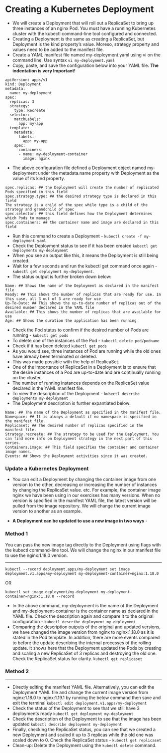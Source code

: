 # Creating a Kubernetes Deployment 

* We will create a Deployment that will roll out a ReplicaSet to bring up three instances of an nginx Pod. You must have a running Kubernetes cluster with the kubectl command-line tool configured and connected.
* Creating a Deployment is the same as creating a ReplicaSet, but Deployment is the kind property’s value. Moreso, strategy property and values need to be added to the manifest file.
* Create a YAML manifest file named my-deployment.yaml using vi on the command line. Use syntax `vi my-deployment.yaml`
* Copy, paste, and save the configuration below into your YAML file. **The indentation is very Important!**

```
apiVersion: apps/v1 
kind: Deployment 
metadata: 
  name: my-deployment 
spec: 
  replicas: 3 
  strategy: 
    type: Recreate 
  selector: 
    matchLabels: 
      app: my-app 
  template: 
    metadata: 
      labels: 
        app: my-app 
    spec: 
      containers: 
      - name: my-deployment-container 
        image: nginx
```
* The above configuration file defined a Deployment object named my-deployment under the metadata.name property with Deployment as the value of its kind property. 
```
spec.replicas: ## the Deployment will create the number of replicated Pods specified in this field
spec.strategy.type: ## the desired strategy type is declared in this field
The strategy is a child of the spec while type is a child of the strategy and grandchild of spec
spec.selector: ## this field defines how the Deployment determines which Pods to manage
spec.containers: ## the container name and image are declared in this field
```
* Run this command to create a Deployment - `kubectl create -f my-deployment.yaml`
* Check the Deployment status to see if it has been created `kubectl get deployments my-deployment`
* When you see an output like this, it means the Deployment is still being created. 
* Wait for a few seconds and run the kubectl get command once again - `kubectl get deployment my-deployment`. 
* The status output is further broken down below:

```
Name: ## Shows the name of the Deployment as declared in the manifest file
Ready: ## This shows the number of replicas that are ready for use. In this case, all 3 out of 3 are ready for use
Up-To-Date: ## This shows the up-to-date number of replicas out of the desired number declared in the YAML file
Available: ## This shows the number of replicas that are available for use 
Age: ## Shows the duration the application has been running
```

* Check the Pod status to confirm if the desired number of Pods are running - `kubectl get pods` 
* To delete one of the instances of the Pod - `kubectl delete pod/podname`
* Check if it has been deleted `kubectl get pods`
* As you would see, three instances of Pod are running while the old ones have already been terminated or deleted. 
* This was made possible with the help of ReplicaSet. 
* One of the importance of ReplicaSet in a Deployment is to ensure that the desire instances of a Pod are up-to-date and are continually running on the cluster. 
* The number of running instances depends on the ReplicaSet value declared in the YAML manifest file.
* To view the description of the Deployment - `kubectl describe deployments my-deployment`
* The Deployment description is further expantiated below:
```
Name: ## The name of the Deployment as specified in the manifest file.
Namespace: ## It is always a default if no namespace is specified in the manifest file.
Replicaset: ## The desired number of replicas specified in the manifest file.
Strategy.recreate: ## The strategy to be used for the Deployment. You can find more info on Deployment strategy in the next part of this series.
Containers.image: ## This field specifies the container and container image names.
Events: ## Shows the Deployment activities since it was created.
```

### Update a Kubernetes Deployment

* You can edit a Deployment by changing the container image from one version to the other, decreasing or increasing the number of instances by changing the ReplicaSet value. etc. For example, the container image nginx we have been using in our exercises has many versions. When no version is specified in the manifest YAML file, the latest version will be pulled from the image repository. We will change the current image version to another as an example.

* **A Deployment can be updated to use a new image in two ways** - 

### Method 1 
You can pass the new image tag directly to the Deployment using flags with the kubectl command-line tool. We will change the nginx in our manifest file to use the nginx:1.18.0 version. 

***
`kubectl --record deployment.apps/my-deployment set image deployment.v1.apps/my-deployment my-deployment-container=nginx:1.18.0`

OR

`kubectl set image deployment/my-deployment my-deployment-container=nginx:1.18.0 --record ` 


* In the above command, my-deployment is the name of the Deployment and my-deployment-container is the container name as declared in the YAML file. Check the description again and compare it to the original configuration - `kubectl describe deployment my-deployment`
* Comparing the description outputs of the original and updated versions, we have changed the image version from nginx to nginx:1.18.0 as it is stated in the Pod template. In addition, there are more events compared to before the update describing the internal processes of the rolling update. It shows here that the Deployment updated the Pods by creating and scaling a new ReplicaSet of 3 replicas and destroying the old one. Check the ReplicaSet status for clarity. `kubectl get replicaset`

### Method 2

***

* Directly editing the manifest YAML file. Alternatively, you can edit the Deployment YAML file and change the current image version from nginx:1.18.0 to nginx:1.19.1 by running the below command then save and exit the terminal `kubectl edit deployment.v1.apps/my-deployment`
* Check the status of the Deployment to see that we still have 3 deployments ready `kubectl get deployment my-deployment`
* Check the description of the Deployment to see that the image has been updated `kubectl describe deployment my-deployment`
* Finally, checking the ReplicaSet status, you can see that we created a new Deployment and scaled it up to 3 replicas while the old one was scaled down to 0. Check the ReplicaSet status - `kubectl get replicaset`
* Clean-up: Delete the Deployment using the `kubectl delete` command.









